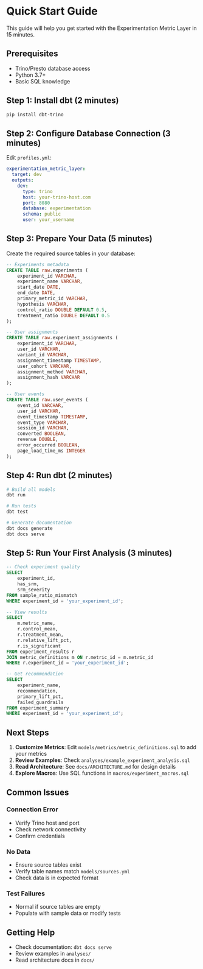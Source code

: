 # Quick Start Guide

This guide will help you get started with the Experimentation Metric Layer in 15 minutes.

## Prerequisites

- Trino/Presto database access
- Python 3.7+
- Basic SQL knowledge

## Step 1: Install dbt (2 minutes)

```bash
pip install dbt-trino
```

## Step 2: Configure Database Connection (3 minutes)

Edit `profiles.yml`:

```yaml
experimentation_metric_layer:
  target: dev
  outputs:
    dev:
      type: trino
      host: your-trino-host.com
      port: 8080
      database: experimentation
      schema: public
      user: your_username
```

## Step 3: Prepare Your Data (5 minutes)

Create the required source tables in your database:

```sql
-- Experiments metadata
CREATE TABLE raw.experiments (
    experiment_id VARCHAR,
    experiment_name VARCHAR,
    start_date DATE,
    end_date DATE,
    primary_metric_id VARCHAR,
    hypothesis VARCHAR,
    control_ratio DOUBLE DEFAULT 0.5,
    treatment_ratio DOUBLE DEFAULT 0.5
);

-- User assignments
CREATE TABLE raw.experiment_assignments (
    experiment_id VARCHAR,
    user_id VARCHAR,
    variant_id VARCHAR,
    assignment_timestamp TIMESTAMP,
    user_cohort VARCHAR,
    assignment_method VARCHAR,
    assignment_hash VARCHAR
);

-- User events
CREATE TABLE raw.user_events (
    event_id VARCHAR,
    user_id VARCHAR,
    event_timestamp TIMESTAMP,
    event_type VARCHAR,
    session_id VARCHAR,
    converted BOOLEAN,
    revenue DOUBLE,
    error_occurred BOOLEAN,
    page_load_time_ms INTEGER
);
```

## Step 4: Run dbt (2 minutes)

```bash
# Build all models
dbt run

# Run tests
dbt test

# Generate documentation
dbt docs generate
dbt docs serve
```

## Step 5: Run Your First Analysis (3 minutes)

```sql
-- Check experiment quality
SELECT 
    experiment_id,
    has_srm,
    srm_severity
FROM sample_ratio_mismatch
WHERE experiment_id = 'your_experiment_id';

-- View results
SELECT 
    m.metric_name,
    r.control_mean,
    r.treatment_mean,
    r.relative_lift_pct,
    r.is_significant
FROM experiment_results r
JOIN metric_definitions m ON r.metric_id = m.metric_id
WHERE r.experiment_id = 'your_experiment_id';

-- Get recommendation
SELECT 
    experiment_name,
    recommendation,
    primary_lift_pct,
    failed_guardrails
FROM experiment_summary
WHERE experiment_id = 'your_experiment_id';
```

## Next Steps

1. **Customize Metrics**: Edit `models/metrics/metric_definitions.sql` to add your metrics
2. **Review Examples**: Check `analyses/example_experiment_analysis.sql`
3. **Read Architecture**: See `docs/ARCHITECTURE.md` for design details
4. **Explore Macros**: Use SQL functions in `macros/experiment_macros.sql`

## Common Issues

### Connection Error
- Verify Trino host and port
- Check network connectivity
- Confirm credentials

### No Data
- Ensure source tables exist
- Verify table names match `models/sources.yml`
- Check data is in expected format

### Test Failures
- Normal if source tables are empty
- Populate with sample data or modify tests

## Getting Help

- Check documentation: `dbt docs serve`
- Review examples in `analyses/`
- Read architecture docs in `docs/`
